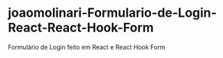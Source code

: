 # joaomolinari-Formulario-de-Login-React-React-Hook-Form
Formulário de Login feito em React e React Hook Form
